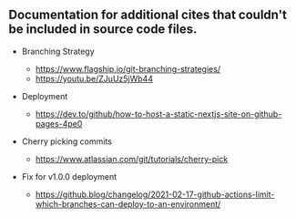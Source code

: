 ## Documentation for additional cites that couldn't be included in source code files.

- Branching Strategy
    - https://www.flagship.io/git-branching-strategies/
    - https://youtu.be/ZJuUz5jWb44

- Deployment
    - https://dev.to/github/how-to-host-a-static-nextjs-site-on-github-pages-4pe0

- Cherry picking commits
    - https://www.atlassian.com/git/tutorials/cherry-pick

- Fix for v1.0.0 deployment
    - https://github.blog/changelog/2021-02-17-github-actions-limit-which-branches-can-deploy-to-an-environment/